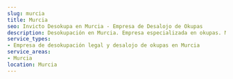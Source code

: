 ```yaml
---
slug: murcia
title: Murcia
seo: Invicto Desokupa en Murcia - Empresa de Desalojo de Okupas
description: Desokupación en Murcia. Empresa especializada en okupas. Mediación legal y desalojo express. Presupuesto gratuito.
service_types:
- Empresa de desokupación legal y desalojo de okupas en Murcia
service_areas:
- Murcia
location: Murcia
---
```

